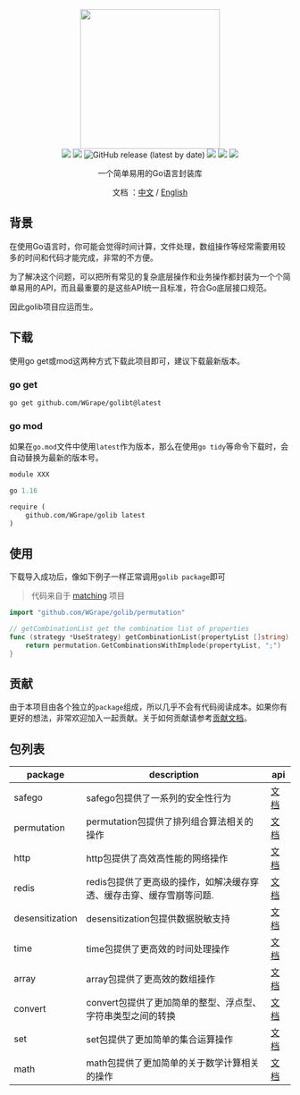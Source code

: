 <div align="center">
<img width="250" src="https://user-images.githubusercontent.com/35942268/177622393-c67a9433-eb2b-4de3-a8e9-262d4db48565.png">
</div>

<div align="center">
    <img src="https://img.shields.io/badge/go-1.13+-blue.svg">
    <img src="https://github.com/wgrape/golib/actions/workflows/build.yml/badge.svg">
    <img alt="GitHub release (latest by date)" src="https://img.shields.io/github/v/release/wgrape/golib">
    <img src="https://img.shields.io/badge/Document-中文/English-orange.svg">
    <a href="https://godoc.org/github.com/WGrape/golib"><img src="https://godoc.org/github.com/WGrape/golib?status.svg" ></a>
    <img src="https://img.shields.io/badge/License-MIT-green.svg">   
</div>

<div align="center">    
    <p>一个简单易用的Go语言封装库</p>
    <p>文档 ：<a href="/README.zh-CN.md">中文</a> / <a href="/README.md">English</a></p>
</div>

## 背景
在使用Go语言时，你可能会觉得时间计算，文件处理，数组操作等经常需要用较多的时间和代码才能完成，非常的不方便。

为了解决这个问题，可以把所有常见的复杂底层操作和业务操作都封装为一个个简单易用的API，而且最重要的是这些API统一且标准，符合Go底层接口规范。

因此golib项目应运而生。

## 下载
使用go get或mod这两种方式下载此项目即可，建议下载最新版本。

### go get
```bash
go get github.com/WGrape/golibt@latest
```

### go mod
如果在```go.mod```文件中使用```latest```作为版本，那么在使用```go tidy```等命令下载时，会自动替换为最新的版本号。

```mod
module XXX

go 1.16

require (
    github.com/WGrape/golib latest
)

```


## 使用
下载导入成功后，像如下例子一样正常调用```golib package```即可

> 代码来自于 [matching](https://github.com/WGrape/matching/blob/main/pkg/strategy/strategy.go) 项目

```go
import "github.com/WGrape/golib/permutation"

// getCombinationList get the combination list of properties
func (strategy *UseStrategy) getCombinationList(propertyList []string) []string {
    return permutation.GetCombinationsWithImplode(propertyList, ";")
}
```

## 贡献
由于本项目由各个独立的```package```组成，所以几乎不会有代码阅读成本。如果你有更好的想法，非常欢迎加入一起贡献。关于如何贡献请参考[贡献文档](.github/CONTRIBUTING.md)。

## 包列表

| package         | description                           | api                                                              |
|-----------------|---------------------------------------|------------------------------------------------------------------|
| safego          | safego包提供了一系列的安全性行为                   | [文档](https://pkg.go.dev/github.com/WGrape/golib/sagego)          |
| permutation     | permutation包提供了排列组合算法相关的操作            | [文档](https://pkg.go.dev/github.com/WGrape/golib/permutation)     |
| http            | http包提供了高效高性能的网络操作                    | [文档](https://pkg.go.dev/github.com/WGrape/golib/http)            |
| redis           | redis包提供了更高级的操作，如解决缓存穿透、缓存击穿、缓存雪崩等问题. | [文档](https://pkg.go.dev/github.com/WGrape/golib/redis)           |
| desensitization | desensitization包提供数据脱敏支持              | [文档](https://pkg.go.dev/github.com/WGrape/golib/desensitization) |
| time            | time包提供了更高效的时间处理操作                    | [文档](https://pkg.go.dev/github.com/WGrape/golib/time)            |
| array           | array包提供了更高效的数组操作                     | [文档](https://pkg.go.dev/github.com/WGrape/golib/array)           |
| convert         | convert包提供了更加简单的整型、浮点型、字符串类型之间的转换     | [文档](https://pkg.go.dev/github.com/WGrape/golib/convert)         |
| set             | set包提供了更加简单的集合运算操作                    | [文档](https://pkg.go.dev/github.com/WGrape/golib/set)             |
| math            | math包提供了更加简单的关于数学计算相关的操作              | [文档](https://pkg.go.dev/github.com/WGrape/golib/math)            |
